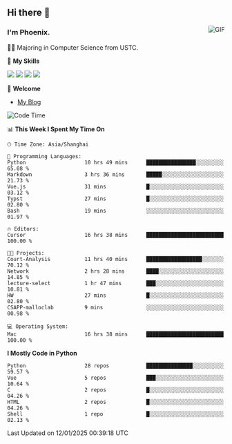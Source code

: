 ## Hi there 👋
<img align="right" alt="GIF" src="https://raw.githubusercontent.com/JoeyBling/JoeyBling/master/pic/pusheencode.gif" />

### I'm Phoenix.

👨‍🎓 Majoring in Computer Science from USTC.

🌟 **My Skills**

![](https://img.shields.io/badge/-Python-3e74a2?style=flat-square&logo=Python&logoColor=fff)
![](https://img.shields.io/badge/-C++-9f62a5?style=flat&logo=cplusplus&logoColor=white)
![](https://img.shields.io/badge/-Linux-185886?style=flat-square&logo=Linux&logoColor=fff)
![](https://img.shields.io/badge/-Rust-ff4136?style=flat-square&logo=Rust&logoColor=fff)

💬 **Welcome**

- [My Blog](https://ysy-phoenix.github.io/)

<!--START_SECTION:waka-->
![Code Time](http://img.shields.io/badge/Code%20Time-1%2C132%20hrs%2030%20mins-blue)

📊 **This Week I Spent My Time On** 

```text
🕑︎ Time Zone: Asia/Shanghai

💬 Programming Languages: 
Python                   10 hrs 49 mins      ████████████████░░░░░░░░░   65.08 % 
Markdown                 3 hrs 36 mins       █████░░░░░░░░░░░░░░░░░░░░   21.73 % 
Vue.js                   31 mins             █░░░░░░░░░░░░░░░░░░░░░░░░   03.12 % 
Typst                    27 mins             █░░░░░░░░░░░░░░░░░░░░░░░░   02.80 % 
Bash                     19 mins             ░░░░░░░░░░░░░░░░░░░░░░░░░   01.97 % 

🔥 Editors: 
Cursor                   16 hrs 38 mins      █████████████████████████   100.00 % 

🐱‍💻 Projects: 
Court-Analysis           11 hrs 40 mins      ██████████████████░░░░░░░   70.12 % 
Network                  2 hrs 28 mins       ████░░░░░░░░░░░░░░░░░░░░░   14.85 % 
lecture-select           1 hr 47 mins        ███░░░░░░░░░░░░░░░░░░░░░░   10.81 % 
HW                       27 mins             █░░░░░░░░░░░░░░░░░░░░░░░░   02.80 % 
CSAPP-malloclab          9 mins              ░░░░░░░░░░░░░░░░░░░░░░░░░   00.98 % 

💻 Operating System: 
Mac                      16 hrs 38 mins      █████████████████████████   100.00 % 
```

**I Mostly Code in Python** 

```text
Python                   28 repos            ███████████████░░░░░░░░░░   59.57 % 
Vue                      5 repos             ███░░░░░░░░░░░░░░░░░░░░░░   10.64 % 
C                        2 repos             █░░░░░░░░░░░░░░░░░░░░░░░░   04.26 % 
HTML                     2 repos             █░░░░░░░░░░░░░░░░░░░░░░░░   04.26 % 
Shell                    1 repo              █░░░░░░░░░░░░░░░░░░░░░░░░   02.13 % 
```




 Last Updated on 12/01/2025 00:39:18 UTC
<!--END_SECTION:waka-->

<!--
**ysy-phoenix/ysy-phoenix** is a ✨ _special_ ✨ repository because its `README.md` (this file) appears on your GitHub profile.

Here are some ideas to get you started:

- 🔭 I’m currently working on ...
- 🌱 I’m currently learning ...
- 👯 I’m looking to collaborate on ...
- 🤔 I’m looking for help with ...
- 💬 Ask me about ...
- 📫 How to reach me: ...
- 😄 Pronouns: ...
- ⚡ Fun fact: ...
-->
